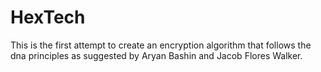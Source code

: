 # HexTech
This is the first attempt to create an encryption algorithm that follows the dna principles as suggested by Aryan Bashin and Jacob Flores Walker.
